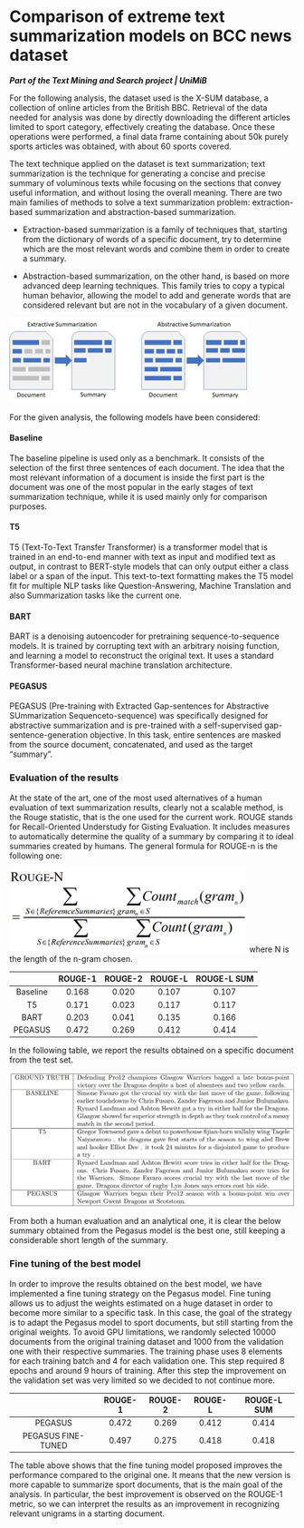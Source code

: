 # Comparison of extreme text summarization models on BCC news dataset

***Part of the Text Mining and Search project | UniMiB***

For the following analysis, the dataset used is the X-SUM database, a collection of online articles from the British BBC. Retrieval of the data needed for analysis was done by directly downloading the different articles limited to sport category, effectively creating the database. Once these operations were performed, a final data frame containing about 50k purely sports articles was obtained, with about 60 sports covered. 

The text technique applied on the dataset is text summarization; text summarization is the technique for generating a concise and precise summary of voluminous texts while focusing on the sections that convey useful information, and without losing the overall meaning. There are two main families of methods to solve a text summarization problem: extraction-based summarization and abstraction-based summarization. 

- Extraction-based summarization is a family of techniques that, starting from the dictionary of words of a specific document, try to determine which are the most relevant words and combine them in order to create a summary. 

- Abstraction-based summarization, on the other hand, is based on more advanced deep learning techniques. This family tries to copy a typical human behavior, allowing the model to add and generate words that are considered relevant but are not in the vocabulary of a given document.

<img src="Images/extractive.jpg" width=420>

For the given analysis, the following models have been considered:

#### Baseline

The baseline pipeline is used only as a benchmark. It consists of the selection of the first three sentences of each document. The idea that the most relevant information of a document is inside the first part is the document was one of the most popular in the early stages of text summarization technique, while it is used mainly only for comparison purposes.

#### T5

T5 (Text-To-Text Transfer Transformer) is a transformer model that is trained in an end-to-end manner with text as input and modified text as output, in contrast to BERT-style models that can only output either a class label or a span of the input. This text-to-text formatting makes the T5 model fit for multiple NLP tasks like Question-Answering, Machine Translation and also Summarization tasks like the current one.

#### BART

BART is a denoising autoencoder for pretraining sequence-to-sequence models. It is trained by corrupting text with an arbitrary noising function, and learning a model to reconstruct the original text. It uses a standard Transformer-based neural machine translation architecture.

#### PEGASUS

PEGASUS (Pre-training with Extracted Gap-sentences for Abstractive SUmmarization Sequenceto-sequence) was specifically designed for abstractive summarization and is pre-trained with a self-supervised gap-sentence-generation objective. In this task, entire sentences are masked from the source document, concatenated, and used as the target “summary”.

### Evaluation of the results

At the state of the art, one of the most used alternatives of a human evaluation of text summarization results, clearly not a scalable method, is the Rouge statistic, that is the one used for the current work. ROUGE stands for Recall-Oriented Understudy for Gisting Evaluation. It includes measures to automatically determine the quality of a summary by comparing it to ideal summaries created by humans. The general formula for ROUGE-n is the following one:

<img src="Images/rouge.png" width=420>
where N is the length of the n-gram chosen.


|          | ROUGE-1 | ROUGE-2 | ROUGE-L | ROUGE-L SUM |
| :---:    | :-----: | :-----: | :-----: | :---------: |
| Baseline | 0.168   | 0.020   | 0.107   | 0.107       |
| T5       | 0.171   | 0.023   | 0.117   | 0.117       |
| BART     | 0.203   | 0.041   | 0.135   | 0.166       |
| PEGASUS  | 0.472   | 0.269   | 0.412   | 0.414       |

In the following table, we report the results obtained on a specific document from the test set.

<img src="Images/rouge_sum.png" width=640>

From both a human evaluation and an analytical one, it is clear the below summary obtained from the Pegasus model is the best one, still keeping a considerable short length of the summary.

### Fine tuning of the best model

In order to improve the results obtained on the best model, we have implemented a fine tuning strategy on the Pegasus model. Fine tuning allows us to adjust the weights estimated on a huge dataset in order to become more similar to a specific task. In this case, the goal of the strategy is to adapt the Pegasus model to sport documents, but still starting from the original weights. To avoid GPU limitations, we randomly selected 10000 documents from the original training dataset and 1000 from the validation one with their respective summaries. The training phase uses 8 elements for each training batch and 4 for each validation one. This step required 8 epochs and around 9 hours of training. After this step the improvement on the validation set was very limited so we decided to not continue more.

|                     | ROUGE-1 | ROUGE-2 | ROUGE-L | ROUGE-L SUM |
| :---:               | :-----: | :-----: | :-----: | :---------: |
| PEGASUS             | 0.472   | 0.269   | 0.412   | 0.414       |
| PEGASUS FINE-TUNED  | 0.497   | 0.275   | 0.418   | 0.418       |

The table above shows that the fine tuning model proposed improves the performance compared to the original one. It means that the new version is more capable to summarize sport documents, that is the main goal of the analysis. In particular, the best improvement is observed on the ROUGE-1 metric, so we can interpret the results as an improvement in recognizing relevant unigrams in a starting document.
